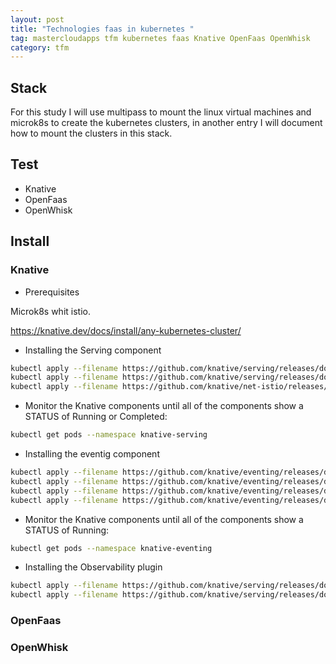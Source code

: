 ```yaml
---
layout: post
title: "Technologies faas in kubernetes "
tag: mastercloudapps tfm kubernetes faas Knative OpenFaas OpenWhisk
category: tfm
---
```


## Stack

For this study I will use multipass to mount the linux virtual machines and microk8s to create the kubernetes clusters, in another entry I will document how to mount the clusters in this stack.


## Test

- Knative
- OpenFaas
- OpenWhisk

<!--more-->

## Install  

### Knative

- Prerequisites

Microk8s whit istio.

<https://knative.dev/docs/install/any-kubernetes-cluster/>

- Installing the Serving component
  
~~~bash
kubectl apply --filename https://github.com/knative/serving/releases/download/v0.15.0/serving-crds.yaml
kubectl apply --filename https://github.com/knative/serving/releases/download/v0.15.0/serving-core.yaml
kubectl apply --filename https://github.com/knative/net-istio/releases/download/v0.15.0/release.yaml
~~~

- Monitor the Knative components until all of the components show a STATUS of Running or Completed:

~~~bash
kubectl get pods --namespace knative-serving
~~~

- Installing the eventig component
  
~~~bash
kubectl apply --filename https://github.com/knative/eventing/releases/download/v0.16.0/eventing-crds.yaml
kubectl apply --filename https://github.com/knative/eventing/releases/download/v0.16.0/eventing-core.yaml
kubectl apply --filename https://github.com/knative/eventing/releases/download/v0.16.0/in-memory-channel.yaml
kubectl apply --filename https://github.com/knative/eventing/releases/download/v0.16.0/mt-channel-broker.yaml
~~~

- Monitor the Knative components until all of the components show a STATUS of Running:

~~~bash
kubectl get pods --namespace knative-eventing
~~~

- Installing the Observability plugin

~~~bash
kubectl apply --filename https://github.com/knative/serving/releases/download/v0.16.0/monitoring-core.yaml
kubectl apply --filename https://github.com/knative/serving/releases/download/v0.16.0/monitoring-metrics-prometheus.yaml
~~~


### OpenFaas


### OpenWhisk


